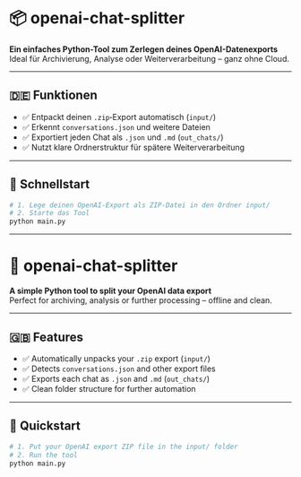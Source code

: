 # 📦 openai-chat-splitter

**Ein einfaches Python-Tool zum Zerlegen deines OpenAI-Datenexports**  
Ideal für Archivierung, Analyse oder Weiterverarbeitung – ganz ohne Cloud.

---

## 🇩🇪 Funktionen

- ✅ Entpackt deinen `.zip`‑Export automatisch (`input/`)
- ✅ Erkennt `conversations.json` und weitere Dateien
- ✅ Exportiert jeden Chat als `.json` und `.md` (`out_chats/`)
- ✅ Nutzt klare Ordnerstruktur für spätere Weiterverarbeitung

---

## 🚀 Schnellstart

```bash
# 1. Lege deinen OpenAI-Export als ZIP-Datei in den Ordner input/
# 2. Starte das Tool
python main.py
```

---

# 🧠 openai-chat-splitter

**A simple Python tool to split your OpenAI data export**  
Perfect for archiving, analysis or further processing – offline and clean.

---

## 🇬🇧 Features

- ✅ Automatically unpacks your `.zip` export (`input/`)
- ✅ Detects `conversations.json` and other export files
- ✅ Exports each chat as `.json` and `.md` (`out_chats/`)
- ✅ Clean folder structure for further automation

---

## 🚀 Quickstart

```bash
# 1. Put your OpenAI export ZIP file in the input/ folder
# 2. Run the tool
python main.py
```